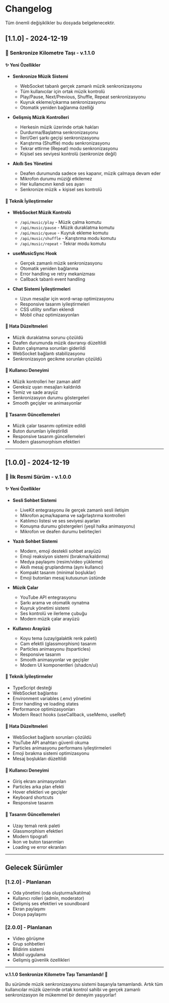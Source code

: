 # Changelog

Tüm önemli değişiklikler bu dosyada belgelenecektir.

## [1.1.0] - 2024-12-19

### 🎉 Senkronize Kilometre Taşı - v.1.1.0

#### ✨ Yeni Özellikler
- **Senkronize Müzik Sistemi**
  - WebSocket tabanlı gerçek zamanlı müzik senkronizasyonu
  - Tüm kullanıcılar için ortak müzik kontrolü
  - Play/Pause, Next/Previous, Shuffle, Repeat senkronizasyonu
  - Kuyruk ekleme/çıkarma senkronizasyonu
  - Otomatik yeniden bağlanma özelliği

- **Gelişmiş Müzik Kontrolleri**
  - Herkesin müzik üzerinde ortak hakları
  - Durdurma/Başlatma senkronizasyonu
  - İleri/Geri şarkı geçişi senkronizasyonu
  - Karıştırma (Shuffle) modu senkronizasyonu
  - Tekrar ettirme (Repeat) modu senkronizasyonu
  - Kişisel ses seviyesi kontrolü (senkronize değil)

- **Akıllı Ses Yönetimi**
  - Deafen durumunda sadece ses kapanır, müzik çalmaya devam eder
  - Mikrofon durumu müziği etkilemez
  - Her kullanıcının kendi ses ayarı
  - Senkronize müzik + kişisel ses kontrolü

#### 🔧 Teknik İyileştirmeler
- **WebSocket Müzik Kontrolü**
  - `/api/music/play` - Müzik çalma komutu
  - `/api/music/pause` - Müzik duraklatma komutu
  - `/api/music/queue` - Kuyruk ekleme komutu
  - `/api/music/shuffle` - Karıştırma modu komutu
  - `/api/music/repeat` - Tekrar modu komutu

- **useMusicSync Hook**
  - Gerçek zamanlı müzik senkronizasyonu
  - Otomatik yeniden bağlanma
  - Error handling ve retry mekanizması
  - Callback tabanlı event handling

- **Chat Sistemi İyileştirmeleri**
  - Uzun mesajlar için word-wrap optimizasyonu
  - Responsive tasarım iyileştirmeleri
  - CSS utility sınıfları eklendi
  - Mobil cihaz optimizasyonları

#### 🐛 Hata Düzeltmeleri
- Müzik duraklatma sorunu çözüldü
- Deafen durumunda müzik davranışı düzeltildi
- Buton çalışmama sorunları giderildi
- WebSocket bağlantı stabilizasyonu
- Senkronizasyon gecikme sorunları çözüldü

#### 📱 Kullanıcı Deneyimi
- Müzik kontrolleri her zaman aktif
- Gereksiz uyarı mesajları kaldırıldı
- Temiz ve sade arayüz
- Senkronizasyon durumu göstergeleri
- Smooth geçişler ve animasyonlar

#### 🎨 Tasarım Güncellemeleri
- Müzik çalar tasarımı optimize edildi
- Buton durumları iyileştirildi
- Responsive tasarım güncellemeleri
- Modern glassmorphism efektleri

---

## [1.0.0] - 2024-12-19

### 🎉 İlk Resmi Sürüm - v.1.0.0

#### ✨ Yeni Özellikler
- **Sesli Sohbet Sistemi**
  - LiveKit entegrasyonu ile gerçek zamanlı sesli iletişim
  - Mikrofon açma/kapama ve sağırlaştırma kontrolleri
  - Katılımcı listesi ve ses seviyesi ayarları
  - Konuşma durumu göstergeleri (yeşil halka animasyonu)
  - Mikrofon ve deafen durumu belirteçleri

- **Yazılı Sohbet Sistemi**
  - Modern, emoji destekli sohbet arayüzü
  - Emoji reaksiyon sistemi (bırakma/kaldırma)
  - Medya paylaşımı (resim/video yükleme)
  - Akıllı mesaj gruplandırma (aynı kullanıcı)
  - Kompakt tasarım (minimal boşluklar)
  - Emoji butonları mesaj kutusunun üstünde

- **Müzik Çalar**
  - YouTube API entegrasyonu
  - Şarkı arama ve otomatik oynatma
  - Kuyruk yönetimi sistemi
  - Ses kontrolü ve ilerleme çubuğu
  - Modern müzik çalar arayüzü

- **Kullanıcı Arayüzü**
  - Koyu tema (uzay/galaktik renk paleti)
  - Cam efektli (glassmorphism) tasarım
  - Particles animasyonu (tsparticles)
  - Responsive tasarım
  - Smooth animasyonlar ve geçişler
  - Modern UI komponentleri (shadcn/ui)

#### 🔧 Teknik İyileştirmeler
- TypeScript desteği
- WebSocket bağlantısı
- Environment variables (.env) yönetimi
- Error handling ve loading states
- Performance optimizasyonları
- Modern React hooks (useCallback, useMemo, useRef)

#### 🐛 Hata Düzeltmeleri
- WebSocket bağlantı sorunları çözüldü
- YouTube API anahtarı güvenli okuma
- Particles animasyonu performans iyileştirmeleri
- Emoji bırakma sistemi optimizasyonu
- Mesaj boşlukları düzeltildi

#### 📱 Kullanıcı Deneyimi
- Giriş ekranı animasyonları
- Particles arka plan efekti
- Hover efektleri ve geçişler
- Keyboard shortcuts
- Responsive tasarım

#### 🎨 Tasarım Güncellemeleri
- Uzay temalı renk paleti
- Glassmorphism efektleri
- Modern tipografi
- İkon ve buton tasarımları
- Loading ve error ekranları

---

## Gelecek Sürümler

### [1.2.0] - Planlanan
- Oda yönetimi (oda oluşturma/katılma)
- Kullanıcı rolleri (admin, moderator)
- Gelişmiş ses efektleri ve soundboard
- Ekran paylaşımı
- Dosya paylaşımı

### [2.0.0] - Planlanan
- Video görüşme
- Grup sohbetleri
- Bildirim sistemi
- Mobil uygulama
- Gelişmiş güvenlik özellikleri

---

**v.1.1.0 Senkronize Kilometre Taşı Tamamlandı! 🎵**

Bu sürümde müzik senkronizasyonu sistemi başarıyla tamamlandı. Artık tüm kullanıcılar müzik üzerinde ortak kontrol sahibi ve gerçek zamanlı senkronizasyon ile mükemmel bir deneyim yaşıyorlar! 